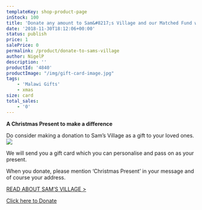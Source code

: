 ```yaml
---
templateKey: shop-product-page
inStock: 100
title: 'Donate any amount to Sam&#8217;s Village and our Matched Fund will double it!'
date: '2018-11-30T18:12:06+00:00'
status: publish
price: 1
salePrice: 0
permalink: /product/donate-to-sams-village
author: NigelP
description: ''
productId: '4840'
productImage: "/img/gift-card-image.jpg"
tags:
    - 'Malawi Gifts'
    - xmas
size: card
total_sales:
    - '0'
---
```

**A Christmas Present to make a difference**

Do consider making a donation to Sam’s Village as a gift to your loved ones.[![](../../uploads/2018/11/Gift-Card-Image-237x300.jpg)](http://www.africanvision.org.uk/africa-vision-news/wp-content/uploads/2018/11/Gift-Card-Image.jpg)

We will send you a gift card which you can personalise and pass on as your present.

When you donate, please mention ‘Christmas Present’ in your message and of course your address.

[READ ABOUT SAM’S VILLAGE &gt;](https://africanvisionmalawi.cmail19.com/t/y-l-khcjkl-yhyukyqij-d/)

[Click here to Donate](https://africanvisionmalawi.charitycheckout.co.uk/#!/)